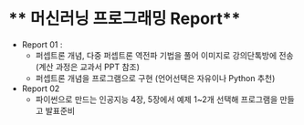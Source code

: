 # ** 머신러닝 프로그래밍 Report** 

- Report 01 : 
	+ 퍼셉트론 개념, 다중 퍼셉트론 역전파 기법을 풀어 이미지로 강의단톡방에 전송 (계산 과정은 교과서 PPT 참조)
	+ 퍼셉트론 개념을 프로그램으로 구현 (언어선택은 자유이나 Python 추천)
- Report 02
	+ 파이썬으로 만드는 인공지능 4장, 5장에서 예제 1~2개 선택해 프로그램을 만들고 발표준비

<p align="center">
  
</p>
</br>
